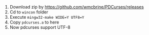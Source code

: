 1. Download zip by https://github.com/wmcbrine/PDCurses/releases
2. Cd to `wincon` folder
3. Execute `mingw32-make WIDE=Y UTF8=Y`
4. Copy `pdcurses.a` to here
5. Now pdcurses support UTF-8